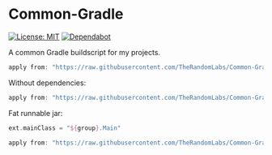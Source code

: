 # Common-Gradle

[![License: MIT](https://img.shields.io/badge/License-MIT-green.svg)](https://opensource.org/licenses/MIT)
[![Dependabot](https://badgen.net/dependabot/TheRandomLabs/Common-Gradle/?icon=dependabot)](https://dependabot.com/)

A common Gradle buildscript for my projects.

```groovy
apply from: "https://raw.githubusercontent.com/TheRandomLabs/Common-Gradle/master/build.gradle"
```

Without dependencies:

```groovy
apply from: "https://raw.githubusercontent.com/TheRandomLabs/Common-Gradle/master/no-dependencies/build.gradle"
```

Fat runnable jar:

```groovy
ext.mainClass = "${group}.Main"

apply from: "https://raw.githubusercontent.com/TheRandomLabs/Common-Gradle/master/runnable/build.gradle"
```
